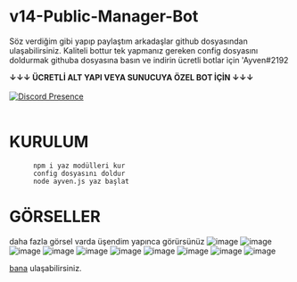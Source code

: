 # v14-Public-Manager-Bot

Söz verdiğim gibi yapıp paylaştım arkadaşlar github dosyasından ulaşabilirsiniz. Kaliteli bottur tek yapmanız gereken config dosyasını doldurmak githuba dosyasına basın ve indirin ücretli botlar için 'Ayven#2192 

**↓↓↓ ÜCRETLİ ALT YAPI VEYA SUNUCUYA ÖZEL BOT İÇİN ↓↓↓**
<br> </br>
[![Discord Presence](https://lanyard-profile-readme.vercel.app/api/752942906322583712?theme=dark&bg=06154a&animated=true&hideDiscrim=false&borderRadius=20px)](https://discord.com/users/752942906322583712) 
<br> </br>
# KURULUM 
          npm i yaz modülleri kur 
          config dosyasını doldur
          node ayven.js yaz başlat 



# GÖRSELLER 
daha fazla görsel varda üşendim yapınca görürsünüz 
![image](https://cdn.discordapp.com/attachments/783621914409041921/1125678024478699632/Screenshot_20230704_094043_Chrome.jpg)
![image](https://cdn.discordapp.com/attachments/783621914409041921/1125678225654304818/Screenshot_20230704_094253_Chrome.jpg)
![image](https://media.discordapp.net/attachments/1102972433067151412/1104011585221042217/ayven_bot_2.png?width=671&height=123)
![image](https://media.discordapp.net/attachments/1102972433067151412/1104011631266115694/ayven_bot_4.png?width=635&height=612)
![image](https://media.discordapp.net/attachments/1102972433067151412/1104011655056203846/ayven_bot_5.png?width=835&height=426)
![image](https://media.discordapp.net/attachments/1102972433067151412/1104011671728562197/ayven_bot_6.png?width=756&height=431)
![image](https://media.discordapp.net/attachments/1102972433067151412/1104011688077971496/ayven_bot_7.png?width=937&height=612)
![image](https://media.discordapp.net/attachments/1102972433067151412/1104011705761153115/ayven_bot_8.png?width=816&height=393)
![image](https://media.discordapp.net/attachments/1102972433067151412/1104011825076506684/image.png?width=761&height=112)
![image](https://media.discordapp.net/attachments/1102972433067151412/1104011612215582760/ayven_bot_3.png?width=661&height=133)

 <a href="https://discord.com/users/752942906322583712">bana</a> ulaşabilirsiniz.</p>
